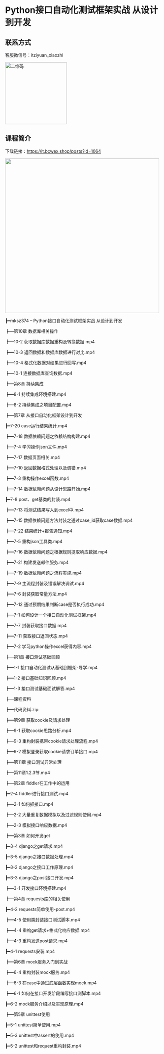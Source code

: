 # Python接口自动化测试框架实战 从设计到开发

## 联系方式

客服微信号：itziyuan_xiaozhi

<img src="https://ziyuanyun.oss-cn-guangzhou.aliyuncs.com/common/20240614073449/666b82192834a.jpg" width="200" height="200" alt="二维码">

## 课程简介

下载链接：https://it.bcwex.shop/posts?id=1064

<img src="https://ziyuanyun.oss-cn-guangzhou.aliyuncs.com/yun/20240515153605/664465e5dfcb4.jpg" width="500" alt="">

  ┣━mksz374 &#8211; Python接口自动化测试框架实战 从设计到开发

 ┣━第10章 数据库相关操作

 ┣━10-2 获取数据库数据重构及转换数据.mp4

 ┣━10-3 返回数据和数据库数据进行对比.mp4

 ┣━10-4 格式化数据对结果进行回写.mp4

 ┣━10-1 连接数据库查询数据.mp4

 ┣━第8章 持续集成

 ┣━8-1 持续集成环境搭建.mp4

 ┣━8-2 持续集成之项目配置.mp4

 ┣━第7章 从接口自动化框架设计到开发

 ┣━7-20 case运行结果统计.mp4

 ┣━7-18 数据依赖问题之依赖结构构建.mp4

 ┣━7-4 学习操作json文件.mp4

 ┣━7-17 数据页面相关.mp4

 ┣━7-10 返回数据格式处理以及调错.mp4

 ┣━7-3 重构操作excel函数.mp4

 ┣━7-14 数据依赖问题从设计思路开始.mp4

 ┣━7-8 post、get基类的封装.mp4

 ┣━7-13 将测试结果写入到excel中.mp4

 ┣━7-15 数据依赖问题方法封装之通过case_id获取case数据.mp4

 ┣━7-22 结果统计+报告通知.mp4

 ┣━7-5 重构json工具类.mp4

 ┣━7-16 数据依赖问题之根据规则提取响应数据.mp4

 ┣━7-21 构建发送邮件服务.mp4

 ┣━7-19 数据依赖问题之流程实施.mp4

 ┣━7-9 主流程封装及错误解决调试.mp4

 ┣━7-6 封装获取常量方法.mp4

 ┣━7-12 通过预期结果判断case是否执行成功.mp4

 ┣━7-1 如何设计一个接口自动化测试框架.mp4

 ┣━7-7 封装获取接口数据.mp4

 ┣━7-11 获取接口返回状态.mp4

 ┣━7-2 学习python操作excel获得内容.mp4

 ┣━第1章 接口测试基础回顾

 ┣━1-1 接口自动化测试从基础到框架-导学.mp4

 ┣━1-2 接口基础知识回顾.mp4

 ┣━1-3 接口测试基础面试解答.mp4

 ┣━课程资料

 ┣━代码资料.zip

 ┣━第9章 获取cookie及请求处理

 ┣━9-1 获取cookie思路分析.mp4

 ┣━9-3 重构封装携带cookie请求处理流程.mp4

 ┣━9-2 模拟登录获取cookie请求订单接口.mp4

 ┣━第11章 接口测试异常处理

 ┣━第11章1.2.3节.mp4

 ┣━第2章 fiddler在工作中的运用

 ┣━2-4 fiddler进行接口测试.mp4

 ┣━2-1 如何抓接口.mp4

 ┣━2-2 大量重复数据模拟以及过滤规则使用.mp4

 ┣━2-3 模拟接口响应数据.mp4

 ┣━第3章 如何开发get

 ┣━3-4 django之get请求.mp4

 ┣━3-5 django之接口数据处理.mp4

 ┣━3-2 django之接口工作原理.mp4

 ┣━3-3 django之post接口开发.mp4

 ┣━3-1 开发接口环境搭建.mp4

 ┣━第4章 requests库的相关使用

 ┣━4-2 requests简单使用-post.mp4

 ┣━4-5 使用类封装接口测试脚本.mp4

 ┣━4-4 重构get请求+格式化响应数据.mp4

 ┣━4-3 重构发送post请求.mp4

 ┣━4-1 requests安装.mp4

 ┣━第6章 mock服务入门到实战

 ┣━6-4 重构封装mock服务.mp4

 ┣━6-3 在case中通过底层函数实现mock.mp4

 ┣━6-1 如何在接口开发阶段编写接口测脚本.mp4

 ┣━6-2 mock服务介绍以及实现原理.mp4

 ┣━第5章 unittest使用

 ┣━5-1 unittest简单使用.mp4

 ┣━5-3 unittest中assert的使用.mp4

 ┣━5-2 unittest和request重构封装.mp4

  